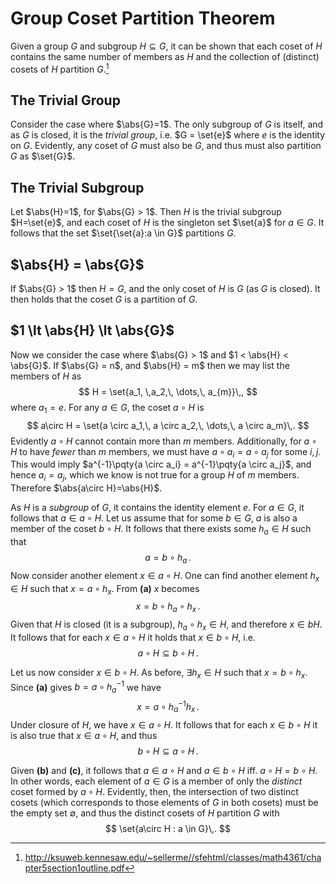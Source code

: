 Group Coset Partition Theorem
=============================

Given a group $G$ and subgroup $H\subseteq G$, it can be shown that each coset of $H$ contains the same number of members as $H$ and the collection of (distinct) cosets of $H$ partition $G$.[^partition]

The Trivial Group
------------------
Consider the case where $\abs{G}=1$. The only subgroup of $G$ is itself, and as $G$ is closed, it is the *trivial group*, i.e. $G = \set{e}$ where $e$ is the identity on $G$. Evidently, any coset of $G$ must also be $G$, and thus must also partition $G$ as $\set{G}$. 

The Trivial Subgroup
--------------------
Let $\abs{H}=1$, for $\abs{G} > 1$. Then $H$ is the trivial subgroup $H=\set{e}$, and each coset of $H$ is the singleton set $\set{a}$ for $a \in G$. It follows that the set $\set{\set{a}:a \in G}$ partitions $G$.

$\abs{H} = \abs{G}$
---
If $\abs{G} > 1$ then $H=G$, and the only coset of $H$ is $G$ (as $G$ is closed). It then holds that the coset $G$ is a partition of $G$.

$1 \lt \abs{H} \lt \abs{G}$
---
<!-- This reminds me of the differential solution proofs -->
Now we consider the case where $\abs{G} > 1$ and $1 < \abs{H} < \abs{G}$. If $\abs{G} = n$, and $\abs{H} = m$ then we may list the members of $H$ as
$$
H = \set{a_1, \,a_2,\, \dots,\, a_{m}}\,,
$$
where $a_1 = e$. For any $a \in G$, the coset $a\circ H$ is
$$
a\circ H = \set{a \circ a_1,\, a \circ a_2,\, \dots,\, a \circ a_m}\,.
$$
Evidently $a \circ H$ cannot contain more than $m$ members. Additionally, for $a \circ H$ to have *fewer* than $m$ members, we must have $a \circ a_i = a \circ a_j$ for some $i,\,j$. This would imply $a^{-1}\pqty{a \circ a_i} = a^{-1}\pqty{a \circ a_j}$, and hence $a_i = a_j$, which we know is not true for a group $H$ of $m$ members. Therefore $\abs{a\circ H}=\abs{H}$.

As $H$ is a *subgroup* of $G$, it contains the identity element $e$. For $a \in G$, it follows that $a \in a\circ H$. Let us assume that for some $b\in G$, $a$ is also a member of the coset $b\circ H$. It follows that there exists some $h_a\in H$ such that 
$$
\tag{a}
a=b\circ h_a\,.
$$
Now consider another element $x \in a\circ H$. One can find another element $h_x \in H$ such that $x = a \circ h_x$. From **(a)** $x$ becomes 
$$
x = b\circ h_a\circ h_x\,.
$$
Given that $H$ is closed (it is a subgroup), $h_a\circ h_x \in H$, and therefore $x \in bH$. It follows that for each $x \in a\circ H$ it holds that $x \in b\circ H$, i.e.
$$
\tag{b}
a\circ H \subseteq b\circ H\,.
$$

Let us now consider $x \in b\circ H$. As before, $\exists h_x \in H$ such that $x = b\circ h_x$. Since **(a)** gives $b=a\circ h_a^{-1}$ we have
$$
x = a \circ h_a^{-1}h_x\,.
$$
Under closure of $H$, we have $x \in a\circ H$. It follows that for each $x \in b\circ H$ it is also true that $x \in a \circ H$, and thus
$$
\tag{c}
b\circ H \subseteq a\circ H\,.
$$

Given **(b)** and **(c\)**, it follows that $a \in a \circ H$ and $a \in b \circ H$ iff. $a\circ H=b\circ H$. In other words, each element of $a\in G$ is a member of only the *distinct* coset formed by $a\circ H$. Evidently, then, the intersection of two distinct cosets (which corresponds to those elements of $G$ in both cosets) must be the empty set $\emptyset$, and thus the distinct cosets of $H$ partition $G$ with  
$$
    \set{a\circ H : a \in G}\,.
$$

<!-- TODO what about auxillary elements? -->

[^partition]: http://ksuweb.kennesaw.edu/~sellerme//sfehtml/classes/math4361/chapter5section1outline.pdf